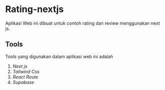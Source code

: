 # Rating-nextjs

Aplikasi Web ini dibuat untuk contoh rating dan review menggunakan next js.

## Tools

Tools yang digunakan dalam aplikasi web ini adalah

1.  _Next js_
2.  _Tailwind Css_
3.  _React Route_
4.  _Supabase_
